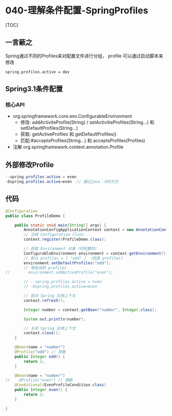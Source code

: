 # 040-理解条件配置-SpringProfiles

[TOC]

## 一言蔽之

Spring通过不同的Profiles来对配置文件进行分组， profile 可以通过启动脚本来修改

```
spring.profiles.active = dev
```

## Spring3.1条件配置

### 核心API

- org.springframework.core.env.ConfigurableEnvironment
  - 修改: addActiviteProfile(String) / setActivitieProfiles(String...) 和 setDefaultProfiles(String...)
  - 获取: getActiveProfiles 和 getDefaultProfiles()
  - 匹配:#acceptsProfiles(String...) 和 acceptsProfiles(Profiles)
-  注解  org.springframework.context.annotation.Profile

##  外部修改Profile

```java
--spring.profiles.active = even
-Dspring.profiles.active=even  // 通过java -D的方式
```

## 代码

```java
@Configuration
public class ProfileDemo {

    public static void main(String[] args) {
        AnnotationConfigApplicationContext context = new AnnotationConfigApplicationContext();
        // 注册 Configuration Class
        context.register(ProfileDemo.class);

        // 获取 Environment 对象（可配置的）
        ConfigurableEnvironment environment = context.getEnvironment();
        // 默认 profiles = [ "odd" ] （兜底 profiles)
        environment.setDefaultProfiles("odd");
        // 增加活跃 profiles
//        environment.addActiveProfile("even");

        // --spring.profiles.active = even
        // -Dspring.profiles.active=even

        // 启动 Spring 应用上下文
        context.refresh();

        Integer number = context.getBean("number", Integer.class);

        System.out.println(number);

        // 关闭 Spring 应用上下文
        context.close();
    }

    @Bean(name = "number")
    @Profile("odd") // 奇数
    public Integer odd() {
        return 1;
    }

    @Bean(name = "number")
//    @Profile("even") // 偶数
    @Conditional(EvenProfileCondition.class)
    public Integer even() {
        return 2;
    }

}
```

